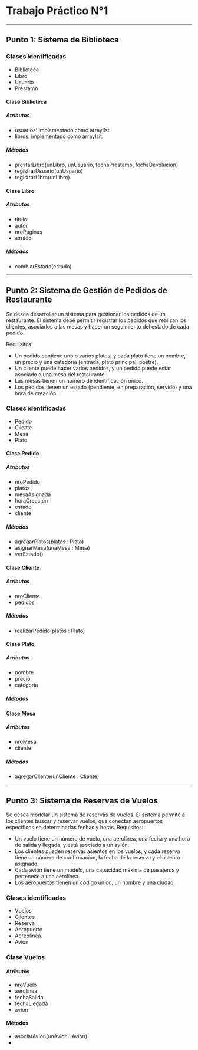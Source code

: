 # Trabajo Práctico N°1
---
## Punto 1: Sistema de Biblioteca

### Clases identificadas
- Biblioteca
- Libro
- Usuario
- Prestamo


#### Clase Biblioteca
##### Atributos
- usuarios: implementado como arraylist
- libros: implementado como arraylsit.
##### Métodos
- prestarLibro(unLibro, unUsuario, fechaPrestamo, fechaDevolucion)
- registrarUsuario(unUsuario)
- registrarLibro(unLibro)

#### Clase Libro
##### Atributos
- titulo
- autor
- nroPaginas
- estado
##### Métodos
- cambiarEstado(estado)

---
## Punto 2: Sistema de Gestión de Pedidos de Restaurante
Se desea desarrollar un sistema para gestionar los pedidos de un restaurante. El sistema debe permitir registrar los pedidos que realizan los clientes, asociarlos a las mesas y hacer un seguimiento del estado de cada pedido.

Requisitos:
- Un pedido contiene uno o varios platos, y cada plato tiene un nombre, un precio y una categoría (entrada, plato principal, postre).
- Un cliente puede hacer varios pedidos, y un pedido puede estar asociado a una mesa del restaurante.
- Las mesas tienen un número de identificación único.
- Los pedidos tienen un estado (pendiente, en preparación, servido) y una hora de creación.

### Clases identificadas
- Pedido
- Cliente
- Mesa
- Plato

#### Clase Pedido
##### Atributos
- nroPedido
- platos
- mesaAsignada
- horaCreacion
- estado
- cliente
##### Métodos
- agregarPlatos(platos : Plato)
- asignarMesa(unaMesa : Mesa)
- verEstado()

#### Clase Cliente
##### Atributos
- nroCliente
- pedidos
##### Métodos
- realizarPedido(platos : Plato)

#### Clase Plato
##### Atributos
- nombre
- precio
- categoria
##### Métodos

#### Clase Mesa
##### Atributos
- nroMesa
- cliente
##### Métodos
- agregarCliente(unCliente : Cliente)
---
## Punto 3: Sistema de Reservas de Vuelos
Se desea modelar un sistema de reservas de vuelos. El sistema permite a los clientes buscar y reservar vuelos, que conectan aeropuertos específicos en determinadas fechas y horas.
Requisitos:
- Un vuelo tiene un número de vuelo, una aerolínea, una fecha y una hora de salida y llegada, y está asociado a un avión.
- Los clientes pueden reservar asientos en los vuelos, y cada reserva tiene un número de confirmación, la fecha de la reserva y el asiento asignado.
- Cada avión tiene un modelo, una capacidad máxima de pasajeros y pertenece a una aerolínea.
- Los aeropuertos tienen un código único, un nombre y una ciudad.
### Clases identificadas
- Vuelos
- Clientes
- Reserva
- Aeropuerto
- Aereolinea
- Avion

### Clase Vuelos
#### Atributos
- nroVuelo
- aerolinea
- fechaSalida
- fechaLlegada
- avion
#### Métodos
- asociarAvion(unAvion : Avion)
- 